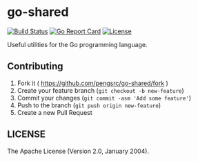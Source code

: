 # go-shared

[![Build Status](https://travis-ci.org/pengsrc/go-shared.svg?branch=master)](https://travis-ci.org/pengsrc/go-shared)
[![Go Report Card](https://goreportcard.com/badge/github.com/pengsrc/go-shared)](https://goreportcard.com/report/github.com/pengsrc/go-shared)
[![License](http://img.shields.io/badge/license-apache%20v2-blue.svg)](https://github.com/yunify/qingstor-sdk-go/blob/master/LICENSE)

Useful utilities for the Go programming language.

## Contributing

1. Fork it ( https://github.com/pengsrc/go-shared/fork )
2. Create your feature branch (`git checkout -b new-feature`)
3. Commit your changes (`git commit -asm 'Add some feature'`)
4. Push to the branch (`git push origin new-feature`)
5. Create a new Pull Request

## LICENSE

The Apache License (Version 2.0, January 2004).
